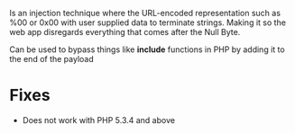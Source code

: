 Is an injection technique where the URL-encoded representation such as %00 or 0x00 with user supplied data to terminate strings. Making it so the web app disregards everything that comes after the Null Byte.

Can be used to bypass things like **include** functions in PHP by adding it to the end of the payload

# Fixes
* Does not work with PHP 5.3.4 and above